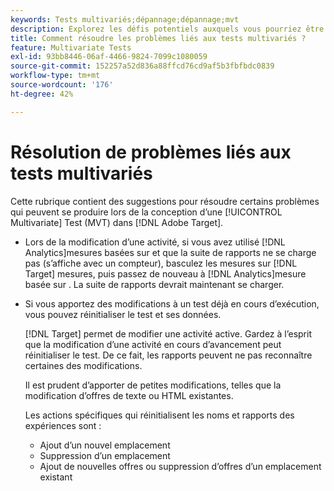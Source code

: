 ```yaml
---
keywords: Tests multivariés;dépannage;dépannage;mvt
description: Explorez les défis potentiels auxquels vous pourriez être confronté lors de l’utilisation des activités de test multivarié (MVT) dans Adobe Target, ainsi que les solutions suggérées.
title: Comment résoudre les problèmes liés aux tests multivariés ?
feature: Multivariate Tests
exl-id: 93bb8446-06af-4466-9824-7099c1080059
source-git-commit: 152257a52d836a88ffcd76cd9af5b3fbfbdc0839
workflow-type: tm+mt
source-wordcount: '176'
ht-degree: 42%

---
```


# Résolution de problèmes liés aux tests multivariés

Cette rubrique contient des suggestions pour résoudre certains problèmes qui peuvent se produire lors de la conception d’une [!UICONTROL Multivariate] Test (MVT) dans [!DNL Adobe Target].

* Lors de la modification d’une activité, si vous avez utilisé [!DNL Analytics]mesures basées sur et que la suite de rapports ne se charge pas (s’affiche avec un compteur), basculez les mesures sur [!DNL Target] mesures, puis passez de nouveau à [!DNL Analytics]mesure basée sur . La suite de rapports devrait maintenant se charger.
* Si vous apportez des modifications à un test déjà en cours d’exécution, vous pouvez réinitialiser le test et ses données.

   [!DNL Target] permet de modifier une activité active. Gardez à l’esprit que la modification d’une activité en cours d’avancement peut réinitialiser le test. De ce fait, les rapports peuvent ne pas reconnaître certaines des modifications.

   Il est prudent d’apporter de petites modifications, telles que la modification d’offres de texte ou HTML existantes.

   Les actions spécifiques qui réinitialisent les noms et rapports des expériences sont :

   * Ajout d’un nouvel emplacement
   * Suppression d’un emplacement
   * Ajout de nouvelles offres ou suppression d’offres d’un emplacement existant
